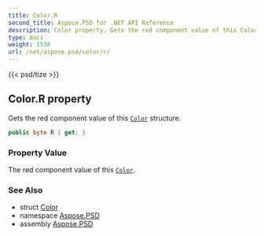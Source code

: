 ```yaml
---
title: Color.R
second_title: Aspose.PSD for .NET API Reference
description: Color property. Gets the red component value of this Color structure
type: docs
weight: 1530
url: /net/aspose.psd/color/r/
---
```

{{< psd/tize >}}
## Color.R property

Gets the red component value of this [`Color`](../) structure.

```csharp
public byte R { get; }
```

### Property Value

The red component value of this [`Color`](../).

### See Also

* struct [Color](../)
* namespace [Aspose.PSD](../../../aspose.psd/)
* assembly [Aspose.PSD](../../../)


